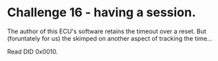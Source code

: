# Challenge 16 - having a session.

The author of this ECU's software retains the timeout over a reset.  But (foruntately for us) the skimped on another aspect of tracking the time...

Read DID 0x0010.